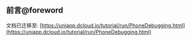 ## 前言@foreword

文档已迁移至: [https://uniapp.dcloud.io/tutorial/run/PhoneDebugging.html](https://uniapp.dcloud.io/tutorial/run/PhoneDebugging.html)